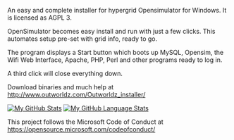An easy and complete installer for hypergrid Opensimulator for Windows.  It is licensed as AGPL 3.

OpenSimulator becomes easy install and run with just a few clicks. This automates setup pre-set with grid info, ready to go.

The program displays a Start button which boots up MySQL, Opensim, the Wifi Web Interface, Apache, PHP, Perl and other programs ready to log in.  

A third click will close everything down.

Download binaries and much help at http://www.outworldz.com/Outworldz_installer/

[![My GitHub Stats](https://github-readme-stats.vercel.app/api/?username=outworldz&count_private=true&theme=tokyonight&showicons=true)]()
[![My GitHub Language Stats](https://github-readme-stats.vercel.app/api/top-langs/?username=outworldz&langs_count=7&theme=tokyonight)]()

This project follows the Microsoft Code of Conduct at https://opensource.microsoft.com/codeofconduct/
